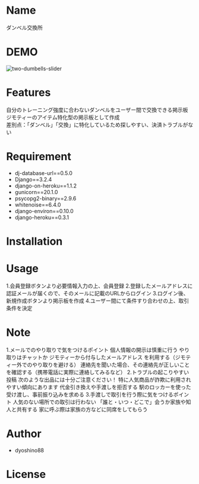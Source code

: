 # Name

ダンベル交換所

# DEMO

![two-dumbells-slider](https://github.com/dyoshino88/Django-app/assets/130971236/39053698-1194-4696-b763-6f0b181a8963)

# Features
自分のトレーニング強度に合わないダンベルをユーザー間で交換できる掲示板<br>
ジモティーのアイテム特化型の掲示板として作成<br>
差別点：「ダンベル」「交換」に特化しているため探しやすい、決済トラブルがない<br>

# Requirement

* dj-database-url==0.5.0
* Django==3.2.4
* django-on-heroku==1.1.2
* gunicorn==20.1.0
* psycopg2-binary==2.9.6
* whitenoise==6.4.0
* django-environ==0.10.0
* django-heroku==0.3.1

# Installation

# Usage

1.会員登録ボタンより必要情報入力の上、会員登録
2.登録したメールアドレスに認証メールが届くので、そのメールに記載のURLからログイン
3.ログイン後、新規作成ボタンより掲示板を作成
4.ユーザー間にて条件すり合わせの上、取引条件を決定

# Note

1.メールでのやり取りで気をつけるポイント
個人情報の開示は慎重に行う
やり取りはチャットか ジモティーから付与したメールアドレス を利用する（ジモティー外でのやり取りを避ける）
連絡先を聞いた場合、その連絡先が正しいことを確認する（携帯電話に実際に連絡してみるなど）
2.トラブルの起こりやすい投稿
次のような出品には十分ご注意ください！ 特に人気商品が詐欺に利用されやすい傾向にあります
代金引き換えや手渡しを拒否する
駅のロッカーを使った受け渡し、事前振り込みを求める
3.手渡しで取引を行う際に気をつけるポイント
人気のない場所での取引は行わない
「誰と・いつ・どこで」会うか家族や知人と共有する
家に呼ぶ際は家族の方などに同席をしてもらう

# Author

* dyoshino88


# License

